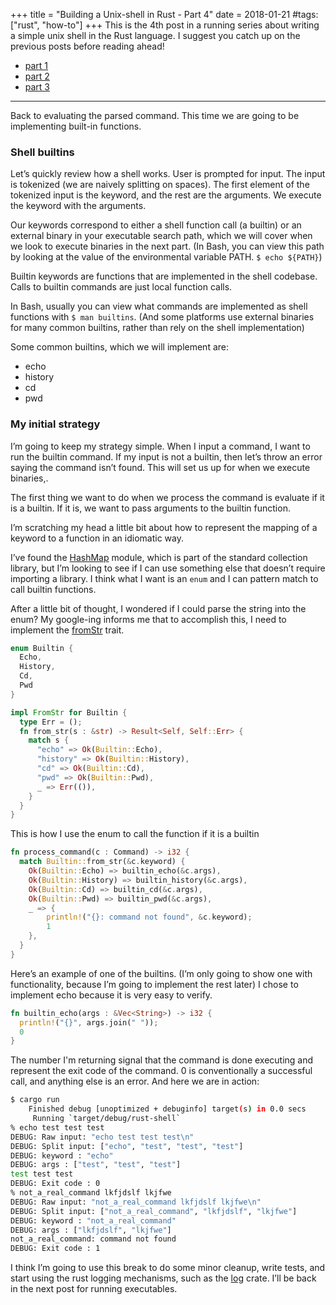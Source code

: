 +++
title = "Building a Unix-shell in Rust - Part 4"
date = 2018-01-21
#tags: ["rust", "how-to"]
+++
This is the 4th post in a running series about writing a simple unix shell in the Rust language. 
I suggest you catch up on the previous posts before reading ahead! 

* [part 1](./blog/2017/building-a-unix-shell-in-rust-part-1.md)
* [part 2](./blog/2017/building-a-unix-shell-in-rust-part-2.md)
* [part 3](./blog/2017/building-a-unix-shell-in-rust-part-3.md)

---
Back to evaluating the parsed command. This time we are going to be implementing built-in functions.

### Shell builtins
Let’s quickly review how a shell works.
User is prompted for input. The input is tokenized (we are naively splitting on spaces). The first element of the tokenized input is the keyword, and the rest are the arguments. We execute the keyword with the arguments.

Our keywords correspond to either a shell function call (a builtin) or an external binary in your executable search path, which we will cover when we look to execute binaries in the next part. (In Bash, you can view this path by looking at the value of the environmental variable PATH. `$ echo ${PATH}`)

Builtin keywords are functions that are implemented in the shell codebase. Calls to builtin commands are just local function calls. 

In Bash, usually you can view what commands are implemented as shell functions with `$ man builtins`. (And some platforms use external binaries for many common builtins, rather than rely on the shell implementation)

Some common builtins, which we will implement are:
* echo
* history
* cd
* pwd

### My initial strategy
I’m going to keep my strategy simple. When I input a command, I want to run the builtin command. If my input is not a builtin, then let’s throw an error saying the command isn’t found. This will set us up for when we execute binaries,.

The first thing we want to do when we process the command is evaluate if it is a builtin. If it is, we want to pass arguments to the builtin function. 

I’m scratching my head a little bit about how to represent the mapping of a keyword to a function in an idiomatic way.

I’ve found the [HashMap](https://doc.rust-lang.org/std/collections/struct.HashMap.html) module, which is part of the standard collection library, but I’m looking to see if I can use something else that doesn’t require importing a library. I think what I want is an `enum` and I can pattern match to call builtin functions.

After a little bit of thought, I wondered if I could parse the string into the enum? My google-ing informs me that to accomplish this, I need to implement the [fromStr](https://doc.rust-lang.org/std/str/trait.FromStr.html) trait. 

```rust
enum Builtin {
  Echo,
  History,
  Cd,
  Pwd
}

impl FromStr for Builtin {
  type Err = ();
  fn from_str(s : &str) -> Result<Self, Self::Err> {
    match s {
      "echo" => Ok(Builtin::Echo),
      "history" => Ok(Builtin::History),
      "cd" => Ok(Builtin::Cd),
      "pwd" => Ok(Builtin::Pwd),
      _ => Err(()),
    }
  }
}
```

This is how I use the enum to call the function if it is a builtin

```rust
fn process_command(c : Command) -> i32 {
  match Builtin::from_str(&c.keyword) {
    Ok(Builtin::Echo) => builtin_echo(&c.args),
    Ok(Builtin::History) => builtin_history(&c.args),
    Ok(Builtin::Cd) => builtin_cd(&c.args),
    Ok(Builtin::Pwd) => builtin_pwd(&c.args),
    _ => {
        println!("{}: command not found", &c.keyword);
        1
    },
  }
}
```

Here’s an example of one of the builtins. (I’m only going to show one with functionality, because I’m going to implement the rest later)
I chose to implement echo because it is very easy to verify. 

```rust
fn builtin_echo(args : &Vec<String>) -> i32 {
  println!("{}", args.join(" "));
  0
}
```

The number I'm returning signal that the command is done executing and represent the exit code of the command. 0 is conventionally a successful call, and anything else is an error. 
And here we are in action:

```sh
$ cargo run
    Finished debug [unoptimized + debuginfo] target(s) in 0.0 secs
     Running `target/debug/rust-shell`
% echo test test test
DEBUG: Raw input: "echo test test test\n"
DEBUG: Split input: ["echo", "test", "test", "test"]
DEBUG: keyword : "echo"
DEBUG: args : ["test", "test", "test"]
test test test
DEBUG: Exit code : 0
% not_a_real_command lkfjdslf lkjfwe
DEBUG: Raw input: "not_a_real_command lkfjdslf lkjfwe\n"
DEBUG: Split input: ["not_a_real_command", "lkfjdslf", "lkjfwe"]
DEBUG: keyword : "not_a_real_command"
DEBUG: args : ["lkfjdslf", "lkjfwe"]
not_a_real_command: command not found
DEBUG: Exit code : 1
```

I think I’m going to use this break to do some minor cleanup, write tests, and start using the rust logging mechanisms, such as the [log](https://github.com/rust-lang-nursery/log) crate. I’ll be back in the next post for running executables.
